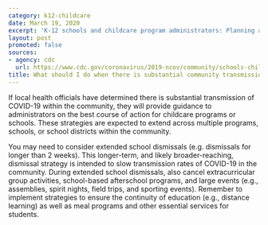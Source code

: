 ```yaml
---
category: k12-childcare
date: March 19, 2020
excerpt: 'K-12 schools and childcare program administrators: Planning and preparedness'
layout: post
promoted: false
sources:
- agency: cdc
  url: https://www.cdc.gov/coronavirus/2019-ncov/community/schools-childcare/schools-faq.html
title: What should I do when there is substantial community transmission?
---
```


If local health officials have determined there is substantial transmission of COVID-19 within the community, they will provide guidance to administrators on the best course of action for childcare programs or schools. These strategies are expected to extend across multiple programs, schools, or school districts within the community.

You may need to consider extended school dismissals (e.g. dismissals for longer than 2 weeks). This longer-term, and likely broader-reaching, dismissal strategy is intended to slow transmission rates of COVID-19 in the community. During extended school dismissals, also cancel extracurricular group activities, school-based afterschool programs, and large events (e.g., assemblies, spirit nights, field trips, and sporting events). Remember to implement strategies to ensure the continuity of education (e.g., distance learning) as well as meal programs and other essential services for students.